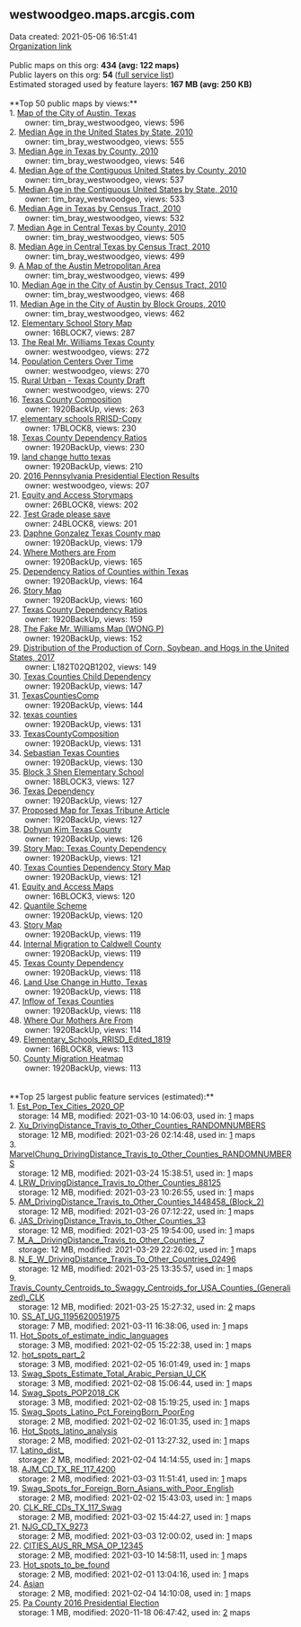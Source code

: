 <h2>westwoodgeo.maps.arcgis.com</h2> Data created: 2021-05-06 16:51:41 <br /><a target='new' href='https://westwoodgeo.maps.arcgis.com'>Organization link</a><br /><br />Public maps on this org: <b>434 (avg: 122 maps)</b><br />Public layers on this org: <b>54 </b>(<a target='new' href='https://services.arcgis.com/rTk51mBMnuiVtSEI/ArcGIS/rest/services'>full service list</a>)<br />Estimated storaged used by feature layers: <b>167 MB (avg: 250 KB)</b><br /><br />**Top 50 public maps by views:**<br />  1. <a target='new' href='https://www.arcgis.com/home/item.html?id=e97735ff45814a079ab5bfb699808392'>Map of the City of Austin, Texas</a> <br />  &nbsp;&nbsp;&nbsp;&nbsp; &nbsp;&nbsp;owner: tim_bray_westwoodgeo, views: 596<br />  2. <a target='new' href='https://www.arcgis.com/home/item.html?id=15bfe951e13b478c9ad64b42f12a5897'>Median Age in the United States by State, 2010</a> <br />  &nbsp;&nbsp;&nbsp;&nbsp; &nbsp;&nbsp;owner: tim_bray_westwoodgeo, views: 555<br />  3. <a target='new' href='https://www.arcgis.com/home/item.html?id=87975f74dab64ec69cfd2cd00638230a'>Median Age in Texas by County, 2010</a> <br />  &nbsp;&nbsp;&nbsp;&nbsp; &nbsp;&nbsp;owner: tim_bray_westwoodgeo, views: 546<br />  4. <a target='new' href='https://www.arcgis.com/home/item.html?id=99d69a9a8cc643e98fc03694eeb64fcc'>Median Age of the Contiguous United States by County, 2010</a> <br />  &nbsp;&nbsp;&nbsp;&nbsp; &nbsp;&nbsp;owner: tim_bray_westwoodgeo, views: 537<br />  5. <a target='new' href='https://www.arcgis.com/home/item.html?id=59c9aa1ab8494aae8b02267d9acea226'>Median Age in the Contiguous United States by State, 2010</a> <br />  &nbsp;&nbsp;&nbsp;&nbsp; &nbsp;&nbsp;owner: tim_bray_westwoodgeo, views: 533<br />  6. <a target='new' href='https://www.arcgis.com/home/item.html?id=af61758efe0b49138243a545551e933b'>Median Age in Texas by Census Tract, 2010</a> <br />  &nbsp;&nbsp;&nbsp;&nbsp; &nbsp;&nbsp;owner: tim_bray_westwoodgeo, views: 532<br />  7. <a target='new' href='https://www.arcgis.com/home/item.html?id=301f308037ce44649426d581fa4abbe0'>Median Age in Central Texas by County, 2010</a> <br />  &nbsp;&nbsp;&nbsp;&nbsp; &nbsp;&nbsp;owner: tim_bray_westwoodgeo, views: 505<br />  8. <a target='new' href='https://www.arcgis.com/home/item.html?id=f0babdf227e048c6a9f72fda8f6cbe6c'>Median Age in Central Texas by Census Tract, 2010</a> <br />  &nbsp;&nbsp;&nbsp;&nbsp; &nbsp;&nbsp;owner: tim_bray_westwoodgeo, views: 499<br />  9. <a target='new' href='https://www.arcgis.com/home/item.html?id=df7a583b02764f1b828f0ed99e68959c'>A Map of the Austin Metropolitan Area</a> <br />  &nbsp;&nbsp;&nbsp;&nbsp; &nbsp;&nbsp;owner: tim_bray_westwoodgeo, views: 499<br />  10. <a target='new' href='https://www.arcgis.com/home/item.html?id=358311786ac44ade883040928881f8e9'>Median Age in the City of Austin by Census Tract, 2010</a> <br />  &nbsp;&nbsp;&nbsp;&nbsp; &nbsp;&nbsp;owner: tim_bray_westwoodgeo, views: 468<br />  11. <a target='new' href='https://www.arcgis.com/home/item.html?id=3ddb9d79e3e74344805b9420d312c5db'>Median Age in the City of Austin by Block Groups, 2010</a> <br />  &nbsp;&nbsp;&nbsp;&nbsp; &nbsp;&nbsp;owner: tim_bray_westwoodgeo, views: 462<br />  12. <a target='new' href='https://www.arcgis.com/home/item.html?id=c8f7ac08c3c04b56bbe3e7f43f08add9'>Elementary School Story Map</a> <br />  &nbsp;&nbsp;&nbsp;&nbsp; &nbsp;&nbsp;owner: 16BLOCK7, views: 287<br />  13. <a target='new' href='https://www.arcgis.com/home/item.html?id=ac55becd2e96414bbb1ef1837480b42f'>The Real Mr. Williams Texas County</a> <br />  &nbsp;&nbsp;&nbsp;&nbsp; &nbsp;&nbsp;owner: westwoodgeo, views: 272<br />  14. <a target='new' href='https://www.arcgis.com/home/item.html?id=18dcd7c54dd84feca0bd7f7c7097c193'>Population Centers Over Time</a> <br />  &nbsp;&nbsp;&nbsp;&nbsp; &nbsp;&nbsp;owner: westwoodgeo, views: 270<br />  15. <a target='new' href='https://www.arcgis.com/home/item.html?id=27da336a769b44d288e2d3d11c105642'>Rural Urban - Texas County Draft</a> <br />  &nbsp;&nbsp;&nbsp;&nbsp; &nbsp;&nbsp;owner: westwoodgeo, views: 270<br />  16. <a target='new' href='https://www.arcgis.com/home/item.html?id=63db42d3fd2f4b6e8e220f19157fb510'>Texas County Composition</a> <br />  &nbsp;&nbsp;&nbsp;&nbsp; &nbsp;&nbsp;owner: 1920BackUp, views: 263<br />  17. <a target='new' href='https://www.arcgis.com/home/item.html?id=22a8539ff53446cf9981a87696288d7b'>elementary schools RRISD-Copy</a> <br />  &nbsp;&nbsp;&nbsp;&nbsp; &nbsp;&nbsp;owner: 17BLOCK8, views: 230<br />  18. <a target='new' href='https://www.arcgis.com/home/item.html?id=71bb1cfe083b4345b0d6fa0ee5816e72'>Texas County Dependency Ratios</a> <br />  &nbsp;&nbsp;&nbsp;&nbsp; &nbsp;&nbsp;owner: 1920BackUp, views: 230<br />  19. <a target='new' href='https://www.arcgis.com/home/item.html?id=50ac179580674aa89c6cac9a2c34f03d'>land change hutto texas</a> <br />  &nbsp;&nbsp;&nbsp;&nbsp; &nbsp;&nbsp;owner: 1920BackUp, views: 210<br />  20. <a target='new' href='https://www.arcgis.com/home/item.html?id=ee4c88e570f4458996ce94d009db8857'>2016 Pennsylvania Presidential Election Results</a> <br />  &nbsp;&nbsp;&nbsp;&nbsp; &nbsp;&nbsp;owner: westwoodgeo, views: 207<br />  21. <a target='new' href='https://www.arcgis.com/home/item.html?id=d367d0729c044297875f9b0ae4cd8167'>Equity and Access Storymaps</a> <br />  &nbsp;&nbsp;&nbsp;&nbsp; &nbsp;&nbsp;owner: 26BLOCK8, views: 202<br />  22. <a target='new' href='https://www.arcgis.com/home/item.html?id=a68fe1cbbae943beb7d80f391b8ebcb0'>Test Grade please save</a> <br />  &nbsp;&nbsp;&nbsp;&nbsp; &nbsp;&nbsp;owner: 24BLOCK8, views: 201<br />  23. <a target='new' href='https://www.arcgis.com/home/item.html?id=6649865c90114d20a2bf9771fe300ba1'>Daphne Gonzalez Texas County map</a> <br />  &nbsp;&nbsp;&nbsp;&nbsp; &nbsp;&nbsp;owner: 1920BackUp, views: 179<br />  24. <a target='new' href='https://www.arcgis.com/home/item.html?id=82f8227428de439681c7f672db3f39c3'>Where Mothers are From</a> <br />  &nbsp;&nbsp;&nbsp;&nbsp; &nbsp;&nbsp;owner: 1920BackUp, views: 165<br />  25. <a target='new' href='https://www.arcgis.com/home/item.html?id=d641c803d785470d95ac6fe2fcb318f2'>Dependency Ratios of Counties within Texas</a> <br />  &nbsp;&nbsp;&nbsp;&nbsp; &nbsp;&nbsp;owner: 1920BackUp, views: 164<br />  26. <a target='new' href='https://www.arcgis.com/home/item.html?id=c64eb1ba6553493eaad8c39ba468a4d8'>Story Map</a> <br />  &nbsp;&nbsp;&nbsp;&nbsp; &nbsp;&nbsp;owner: 1920BackUp, views: 160<br />  27. <a target='new' href='https://www.arcgis.com/home/item.html?id=0ce2c687028842e280e07dbf4dfcf269'>Texas County Dependency Ratios</a> <br />  &nbsp;&nbsp;&nbsp;&nbsp; &nbsp;&nbsp;owner: 1920BackUp, views: 159<br />  28. <a target='new' href='https://www.arcgis.com/home/item.html?id=318b4591ead3428dbb6e2b000b8d55fc'>The Fake Mr. Williams Map (WONG,P)</a> <br />  &nbsp;&nbsp;&nbsp;&nbsp; &nbsp;&nbsp;owner: 1920BackUp, views: 152<br />  29. <a target='new' href='https://www.arcgis.com/home/item.html?id=b224ba315784422e9abd9d5cafaf8fcd'>Distribution of the Production of Corn, Soybean, and Hogs in the United States, 2017</a> <br />  &nbsp;&nbsp;&nbsp;&nbsp; &nbsp;&nbsp;owner: L182T02QB1202, views: 149<br />  30. <a target='new' href='https://www.arcgis.com/home/item.html?id=f92209464eb94fb1a218b9dc83cb934c'>Texas Counties Child Dependency</a> <br />  &nbsp;&nbsp;&nbsp;&nbsp; &nbsp;&nbsp;owner: 1920BackUp, views: 147<br />  31. <a target='new' href='https://www.arcgis.com/home/item.html?id=6095df11ad2b48f999ab74a1260e2c0b'>TexasCountiesComp</a> <br />  &nbsp;&nbsp;&nbsp;&nbsp; &nbsp;&nbsp;owner: 1920BackUp, views: 144<br />  32. <a target='new' href='https://www.arcgis.com/home/item.html?id=5ece5719ffc84b9dbe66e516879fbf6e'>texas counties</a> <br />  &nbsp;&nbsp;&nbsp;&nbsp; &nbsp;&nbsp;owner: 1920BackUp, views: 131<br />  33. <a target='new' href='https://www.arcgis.com/home/item.html?id=309034d015f64688bf3e563c4e624043'>TexasCountyComposition</a> <br />  &nbsp;&nbsp;&nbsp;&nbsp; &nbsp;&nbsp;owner: 1920BackUp, views: 131<br />  34. <a target='new' href='https://www.arcgis.com/home/item.html?id=93a0a7252dd34e80badeb1120ffc1086'>Sebastian Texas Counties</a> <br />  &nbsp;&nbsp;&nbsp;&nbsp; &nbsp;&nbsp;owner: 1920BackUp, views: 130<br />  35. <a target='new' href='https://www.arcgis.com/home/item.html?id=1a0c9e3fb922491b9267185d6b76eefb'>Block 3 Shen Elementary School</a> <br />  &nbsp;&nbsp;&nbsp;&nbsp; &nbsp;&nbsp;owner: 18BLOCK3, views: 127<br />  36. <a target='new' href='https://www.arcgis.com/home/item.html?id=26abe8d0ef2949bbae17a49c8592062b'>Texas Dependency</a> <br />  &nbsp;&nbsp;&nbsp;&nbsp; &nbsp;&nbsp;owner: 1920BackUp, views: 127<br />  37. <a target='new' href='https://www.arcgis.com/home/item.html?id=70920c980a21405a98b249f8a68d3017'>Proposed Map for Texas Tribune Article</a> <br />  &nbsp;&nbsp;&nbsp;&nbsp; &nbsp;&nbsp;owner: 1920BackUp, views: 127<br />  38. <a target='new' href='https://www.arcgis.com/home/item.html?id=807cccf1305247d782452b531b84af73'>Dohyun Kim Texas County</a> <br />  &nbsp;&nbsp;&nbsp;&nbsp; &nbsp;&nbsp;owner: 1920BackUp, views: 126<br />  39. <a target='new' href='https://www.arcgis.com/home/item.html?id=7c25b418221e4109abc9876100df995c'>Story Map: Texas County Dependency</a> <br />  &nbsp;&nbsp;&nbsp;&nbsp; &nbsp;&nbsp;owner: 1920BackUp, views: 121<br />  40. <a target='new' href='https://www.arcgis.com/home/item.html?id=dcc8f9d493ee456ea05a2e3fa82e333c'>Texas Counties Dependency Story Map</a> <br />  &nbsp;&nbsp;&nbsp;&nbsp; &nbsp;&nbsp;owner: 1920BackUp, views: 121<br />  41. <a target='new' href='https://www.arcgis.com/home/item.html?id=e8bd471703364284b92a9c1dcbd814ad'>Equity and Access Maps</a> <br />  &nbsp;&nbsp;&nbsp;&nbsp; &nbsp;&nbsp;owner: 16BLOCK3, views: 120<br />  42. <a target='new' href='https://www.arcgis.com/home/item.html?id=3130f8971fd146ab820f69b17c250242'>Quantile Scheme</a> <br />  &nbsp;&nbsp;&nbsp;&nbsp; &nbsp;&nbsp;owner: 1920BackUp, views: 120<br />  43. <a target='new' href='https://www.arcgis.com/home/item.html?id=6483e2ea18d4432b8528a2d1488eeaf9'>Story Map</a> <br />  &nbsp;&nbsp;&nbsp;&nbsp; &nbsp;&nbsp;owner: 1920BackUp, views: 119<br />  44. <a target='new' href='https://www.arcgis.com/home/item.html?id=59dc6d78853c4b0bbec754ae61b03b90'>Internal Migration to Caldwell County</a> <br />  &nbsp;&nbsp;&nbsp;&nbsp; &nbsp;&nbsp;owner: 1920BackUp, views: 119<br />  45. <a target='new' href='https://www.arcgis.com/home/item.html?id=a203a58b3bef4c09b71f0317a3577538'>Texas County Dependency</a> <br />  &nbsp;&nbsp;&nbsp;&nbsp; &nbsp;&nbsp;owner: 1920BackUp, views: 118<br />  46. <a target='new' href='https://www.arcgis.com/home/item.html?id=9baac4a5ea4c4be5b58ec4daeaf0969c'>Land Use Change in Hutto, Texas</a> <br />  &nbsp;&nbsp;&nbsp;&nbsp; &nbsp;&nbsp;owner: 1920BackUp, views: 118<br />  47. <a target='new' href='https://www.arcgis.com/home/item.html?id=2603727165b947b69edd769a93f8ceab'>Inflow of Texas Counties</a> <br />  &nbsp;&nbsp;&nbsp;&nbsp; &nbsp;&nbsp;owner: 1920BackUp, views: 118<br />  48. <a target='new' href='https://www.arcgis.com/home/item.html?id=6cefb37b50864721844228e4a2d3cc84'>Where Our Mothers Are From</a> <br />  &nbsp;&nbsp;&nbsp;&nbsp; &nbsp;&nbsp;owner: 1920BackUp, views: 114<br />  49. <a target='new' href='https://www.arcgis.com/home/item.html?id=1cf7fd3a4ffa403bb9af6448e5932eee'>Elementary_Schools_RRISD_Edited_1819</a> <br />  &nbsp;&nbsp;&nbsp;&nbsp; &nbsp;&nbsp;owner: 16BLOCK8, views: 113<br />  50. <a target='new' href='https://www.arcgis.com/home/item.html?id=7e8bbff4d946457cbb0e0107c6caee7d'>County Migration Heatmap</a> <br />  &nbsp;&nbsp;&nbsp;&nbsp; &nbsp;&nbsp;owner: 1920BackUp, views: 113<br /><br /><br />**Top 25 largest public feature services (estimated):**<br /> 1. <a target='new' href='https://www.arcgis.com/home/item.html?id=bc1011751b824148bc47fe13b6f0cd22'>Est_Pop_Tex_Cities_2020_OP</a><br /> &nbsp;&nbsp;&nbsp;&nbsp;storage: 14 MB, modified: 2021-03-10 14:06:03,  used in: <a target='new' href='https://ed-ind-tb.s3-us-west-1.amazonaws.com/ADI/bc1011751b824148bc47fe13b6f0cd22.html'> 1</a> maps<br /> 2. <a target='new' href='https://www.arcgis.com/home/item.html?id=b2353bc275b04b4ba310c2c884957cd6'>Xu_DrivingDistance_Travis_to_Other_Counties_RANDOMNUMBERS</a><br /> &nbsp;&nbsp;&nbsp;&nbsp;storage: 12 MB, modified: 2021-03-26 02:14:48,  used in: <a target='new' href='https://ed-ind-tb.s3-us-west-1.amazonaws.com/ADI/b2353bc275b04b4ba310c2c884957cd6.html'> 1</a> maps<br /> 3. <a target='new' href='https://www.arcgis.com/home/item.html?id=ce30e7b780bf435fbdbd425f76eb44b2'>MarvelChung_DrivingDistance_Travis_to_Other_Counties_RANDOMNUMBERS</a><br /> &nbsp;&nbsp;&nbsp;&nbsp;storage: 12 MB, modified: 2021-03-24 15:38:51,  used in: <a target='new' href='https://ed-ind-tb.s3-us-west-1.amazonaws.com/ADI/ce30e7b780bf435fbdbd425f76eb44b2.html'> 1</a> maps<br /> 4. <a target='new' href='https://www.arcgis.com/home/item.html?id=d01883d36fe64f1493e2cae3f49c954a'>LRW_DrivingDistance_Travis_to_Other_Counties_88125</a><br /> &nbsp;&nbsp;&nbsp;&nbsp;storage: 12 MB, modified: 2021-03-23 10:26:55,  used in: <a target='new' href='https://ed-ind-tb.s3-us-west-1.amazonaws.com/ADI/d01883d36fe64f1493e2cae3f49c954a.html'> 1</a> maps<br /> 5. <a target='new' href='https://www.arcgis.com/home/item.html?id=68471880555e4497a5ff8a99c192e4f7'>AM_DrivingDistance_Travis_to_Other_Counties_1448458_(Block_2)</a><br /> &nbsp;&nbsp;&nbsp;&nbsp;storage: 12 MB, modified: 2021-03-26 07:12:22,  used in: <a target='new' href='https://ed-ind-tb.s3-us-west-1.amazonaws.com/ADI/68471880555e4497a5ff8a99c192e4f7.html'> 1</a> maps<br /> 6. <a target='new' href='https://www.arcgis.com/home/item.html?id=8635e5acd59348dca383c6ad8aadf761'>JAS_DrivingDistance_Travis_to_Other_Counties_33</a><br /> &nbsp;&nbsp;&nbsp;&nbsp;storage: 12 MB, modified: 2021-03-25 19:54:00,  used in: <a target='new' href='https://ed-ind-tb.s3-us-west-1.amazonaws.com/ADI/8635e5acd59348dca383c6ad8aadf761.html'> 1</a> maps<br /> 7. <a target='new' href='https://www.arcgis.com/home/item.html?id=8327950543364f2c9a2447b8e2c14e43'>M_A__DrivingDistance_Travis_to_Other_Counties_7</a><br /> &nbsp;&nbsp;&nbsp;&nbsp;storage: 12 MB, modified: 2021-03-29 22:26:02,  used in: <a target='new' href='https://ed-ind-tb.s3-us-west-1.amazonaws.com/ADI/8327950543364f2c9a2447b8e2c14e43.html'> 1</a> maps<br /> 8. <a target='new' href='https://www.arcgis.com/home/item.html?id=08c7fe4f96974173b49661e2bb4ee342'>N_E_W_DrivingDistance_Travis_To_Other_Countries_02496</a><br /> &nbsp;&nbsp;&nbsp;&nbsp;storage: 12 MB, modified: 2021-03-25 13:35:57,  used in: <a target='new' href='https://ed-ind-tb.s3-us-west-1.amazonaws.com/ADI/08c7fe4f96974173b49661e2bb4ee342.html'> 1</a> maps<br /> 9. <a target='new' href='https://www.arcgis.com/home/item.html?id=88c60289b0644b2fa2815de3fbd3bea9'>Travis_County_Centroids_to_Swaggy_Centroids_for_USA_Counties_(Generalized)_CLK</a><br /> &nbsp;&nbsp;&nbsp;&nbsp;storage: 12 MB, modified: 2021-03-25 15:27:32,  used in: <a target='new' href='https://ed-ind-tb.s3-us-west-1.amazonaws.com/ADI/88c60289b0644b2fa2815de3fbd3bea9.html'> 2</a> maps<br /> 10. <a target='new' href='https://www.arcgis.com/home/item.html?id=3591726a3c9d4eb786408bf46a8f72f7'>SS_AT_UG_1195620051975</a><br /> &nbsp;&nbsp;&nbsp;&nbsp;storage: 7 MB, modified: 2021-03-11 16:38:06,  used in: <a target='new' href='https://ed-ind-tb.s3-us-west-1.amazonaws.com/ADI/3591726a3c9d4eb786408bf46a8f72f7.html'> 1</a> maps<br /> 11. <a target='new' href='https://www.arcgis.com/home/item.html?id=6a49df31aaac40ae84663f5b87cd689d'>Hot_Spots_of_estimate_indic_languages</a><br /> &nbsp;&nbsp;&nbsp;&nbsp;storage: 3 MB, modified: 2021-02-05 15:22:38,  used in: <a target='new' href='https://ed-ind-tb.s3-us-west-1.amazonaws.com/ADI/6a49df31aaac40ae84663f5b87cd689d.html'> 1</a> maps<br /> 12. <a target='new' href='https://www.arcgis.com/home/item.html?id=385e1c70f68243aa83e83d84dc0258cd'>hot_spots_part_2</a><br /> &nbsp;&nbsp;&nbsp;&nbsp;storage: 3 MB, modified: 2021-02-05 16:01:49,  used in: <a target='new' href='https://ed-ind-tb.s3-us-west-1.amazonaws.com/ADI/385e1c70f68243aa83e83d84dc0258cd.html'> 1</a> maps<br /> 13. <a target='new' href='https://www.arcgis.com/home/item.html?id=a558e3087c6e49bea82528c7aece7cd7'>Swag_Spots_Estimate_Total_Arabic_Persian_U_CK</a><br /> &nbsp;&nbsp;&nbsp;&nbsp;storage: 3 MB, modified: 2021-02-08 15:06:44,  used in: <a target='new' href='https://ed-ind-tb.s3-us-west-1.amazonaws.com/ADI/a558e3087c6e49bea82528c7aece7cd7.html'> 1</a> maps<br /> 14. <a target='new' href='https://www.arcgis.com/home/item.html?id=6e505d89613f4c02b06459f18734fa5c'>Swag_Spots_POP2018_CK</a><br /> &nbsp;&nbsp;&nbsp;&nbsp;storage: 3 MB, modified: 2021-02-08 15:19:25,  used in: <a target='new' href='https://ed-ind-tb.s3-us-west-1.amazonaws.com/ADI/6e505d89613f4c02b06459f18734fa5c.html'> 1</a> maps<br /> 15. <a target='new' href='https://www.arcgis.com/home/item.html?id=21dee37fd661421baf6f875c0294abd9'>Swag_Spots_Latino_Pct_ForeingBorn_PoorEng</a><br /> &nbsp;&nbsp;&nbsp;&nbsp;storage: 2 MB, modified: 2021-02-02 16:01:35,  used in: <a target='new' href='https://ed-ind-tb.s3-us-west-1.amazonaws.com/ADI/21dee37fd661421baf6f875c0294abd9.html'> 1</a> maps<br /> 16. <a target='new' href='https://www.arcgis.com/home/item.html?id=6f21baeb259b40839985a09f0626fc52'>Hot_Spots_latino_analysis</a><br /> &nbsp;&nbsp;&nbsp;&nbsp;storage: 2 MB, modified: 2021-02-01 13:27:32,  used in: <a target='new' href='https://ed-ind-tb.s3-us-west-1.amazonaws.com/ADI/6f21baeb259b40839985a09f0626fc52.html'> 1</a> maps<br /> 17. <a target='new' href='https://www.arcgis.com/home/item.html?id=664fbda4b5124a2d9acc57589cd9318b'>Latino_dist_</a><br /> &nbsp;&nbsp;&nbsp;&nbsp;storage: 2 MB, modified: 2021-02-04 14:14:55,  used in: <a target='new' href='https://ed-ind-tb.s3-us-west-1.amazonaws.com/ADI/664fbda4b5124a2d9acc57589cd9318b.html'> 1</a> maps<br /> 18. <a target='new' href='https://www.arcgis.com/home/item.html?id=0d02540b5328488fa1c0def9807dbad6'>AJM_CD_TX_RE_117_4200</a><br /> &nbsp;&nbsp;&nbsp;&nbsp;storage: 2 MB, modified: 2021-03-03 11:51:41,  used in: <a target='new' href='https://ed-ind-tb.s3-us-west-1.amazonaws.com/ADI/0d02540b5328488fa1c0def9807dbad6.html'> 1</a> maps<br /> 19. <a target='new' href='https://www.arcgis.com/home/item.html?id=a75fbe0872374c129293ca652630b174'>Swag_Spots_for_Foreign_Born_Asians_with_Poor_English</a><br /> &nbsp;&nbsp;&nbsp;&nbsp;storage: 2 MB, modified: 2021-02-02 15:43:03,  used in: <a target='new' href='https://ed-ind-tb.s3-us-west-1.amazonaws.com/ADI/a75fbe0872374c129293ca652630b174.html'> 1</a> maps<br /> 20. <a target='new' href='https://www.arcgis.com/home/item.html?id=7aa2502ce5b4442790b2489de5779df9'>CLK_RE_CDs_TX_117_Swag</a><br /> &nbsp;&nbsp;&nbsp;&nbsp;storage: 2 MB, modified: 2021-03-02 15:44:27,  used in: <a target='new' href='https://ed-ind-tb.s3-us-west-1.amazonaws.com/ADI/7aa2502ce5b4442790b2489de5779df9.html'> 1</a> maps<br /> 21. <a target='new' href='https://www.arcgis.com/home/item.html?id=ae7bf9a5c24b47e39b8d794192671a87'>NJG_CD_TX_9273</a><br /> &nbsp;&nbsp;&nbsp;&nbsp;storage: 2 MB, modified: 2021-03-03 12:00:02,  used in: <a target='new' href='https://ed-ind-tb.s3-us-west-1.amazonaws.com/ADI/ae7bf9a5c24b47e39b8d794192671a87.html'> 1</a> maps<br /> 22. <a target='new' href='https://www.arcgis.com/home/item.html?id=ec5e781a8ae344ee9d771c487df9bc59'>CITIES_AUS_RR_MSA_OP_12345</a><br /> &nbsp;&nbsp;&nbsp;&nbsp;storage: 2 MB, modified: 2021-03-10 14:58:11,  used in: <a target='new' href='https://ed-ind-tb.s3-us-west-1.amazonaws.com/ADI/ec5e781a8ae344ee9d771c487df9bc59.html'> 1</a> maps<br /> 23. <a target='new' href='https://www.arcgis.com/home/item.html?id=96f4cccbbf1340a980bf865cb223328e'>Hot_spots_to_be_found</a><br /> &nbsp;&nbsp;&nbsp;&nbsp;storage: 2 MB, modified: 2021-02-01 13:04:16,  used in: <a target='new' href='https://ed-ind-tb.s3-us-west-1.amazonaws.com/ADI/96f4cccbbf1340a980bf865cb223328e.html'> 1</a> maps<br /> 24. <a target='new' href='https://www.arcgis.com/home/item.html?id=784144f5b53848ffb5730c8f49a923c1'>Asian</a><br /> &nbsp;&nbsp;&nbsp;&nbsp;storage: 2 MB, modified: 2021-02-04 14:10:08,  used in: <a target='new' href='https://ed-ind-tb.s3-us-west-1.amazonaws.com/ADI/784144f5b53848ffb5730c8f49a923c1.html'> 1</a> maps<br /> 25. <a target='new' href='https://www.arcgis.com/home/item.html?id=2101a829f9804332a66902c4026f21ad'>Pa County 2016 Presidential Election</a><br /> &nbsp;&nbsp;&nbsp;&nbsp;storage: 1 MB, modified: 2020-11-18 06:47:42,  used in: <a target='new' href='https://ed-ind-tb.s3-us-west-1.amazonaws.com/ADI/2101a829f9804332a66902c4026f21ad.html'> 2</a> maps<br />